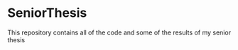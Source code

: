 # SeniorThesis
This repository contains all of the code and some of the results of my senior thesis
